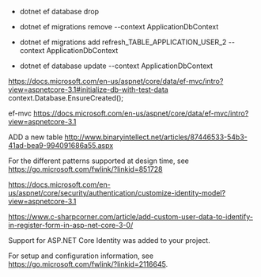 - dotnet ef database drop


- dotnet ef migrations remove --context ApplicationDbContext
- dotnet ef migrations add refresh_TABLE_APPLICATION_USER_2 --context ApplicationDbContext
- dotnet ef database update --context ApplicationDbContext  


https://docs.microsoft.com/en-us/aspnet/core/data/ef-mvc/intro?view=aspnetcore-3.1#initialize-db-with-test-data
  context.Database.EnsureCreated();


ef-mvc
https://docs.microsoft.com/en-us/aspnet/core/data/ef-mvc/intro?view=aspnetcore-3.1

ADD a new table
http://www.binaryintellect.net/articles/87446533-54b3-41ad-bea9-994091686a55.aspx


 For the different patterns supported at design time,
see https://go.microsoft.com/fwlink/?linkid=851728



https://docs.microsoft.com/en-us/aspnet/core/security/authentication/customize-identity-model?view=aspnetcore-3.1

https://www.c-sharpcorner.com/article/add-custom-user-data-to-identify-in-register-form-in-asp-net-core-3-0/

Support for ASP.NET Core Identity was added to your project.

For setup and configuration information, see https://go.microsoft.com/fwlink/?linkid=2116645.
